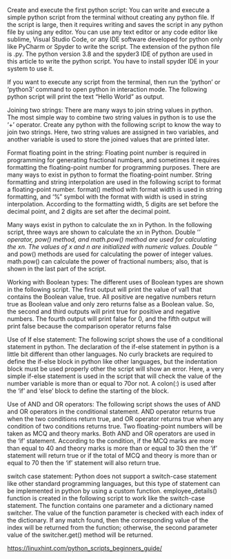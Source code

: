 Create and execute the first python script:
You can write and execute a simple python script from the terminal without creating any python file. If the script is large, then it requires writing and saves the script in any python file by using any editor. You can use any text editor or any code editor like sublime, Visual Studio Code, or any IDE software developed for python only like PyCharm or Spyder to write the script. The extension of the python file is .py. The python version 3.8 and the spyder3 IDE of python are used in this article to write the python script. You have to install spyder IDE in your system to use it.

If you want to execute any script from the terminal, then run the ‘python’ or ‘python3’ command to open python in interaction mode. The following python script will print the text “Hello World” as output.

Joining two strings:
There are many ways to join string values in python. The most simple way to combine two string values in python is to use the ‘+’ operator. Create any python with the following script to know the way to join two strings. Here, two string values are assigned in two variables, and another variable is used to store the joined values that are printed later.

Format floating point in the string:
Floating point number is required in programming for generating fractional numbers, and sometimes it requires formatting the floating-point number for programming purposes. There are many ways to exist in python to format the floating-point number. String formatting and string interpolation are used in the following script to format a floating-point number. format() method with format width is used in string formatting, and ‘%” symbol with the format with width is used in string interpolation. According to the formatting width, 5 digits are set before the decimal point, and 2 digits are set after the decimal point.

Many ways exist in python to calculate the xn in Python. In the following script, three ways are shown to calculate the xn in Python. Double ‘*’ operator, pow() method, and math.pow() method are used for calculating the xn. The values of x and n are initialized with numeric values. Double ‘*’ and pow() methods are used for calculating the power of integer values. math.pow() can calculate the power of fractional numbers; also, that is shown in the last part of the script.

Working with Boolean types:
The different uses of Boolean types are shown in the following script. The first output will print the value of val1 that contains the Boolean value, true. All positive are negative numbers return true as Boolean value and only zero returns false as a Boolean value. So, the second and third outputs will print true for positive and negative numbers. The fourth output will print false for 0, and the fifth output will print false because the comparison operator returns false

Use of If else statement:
The following script shows the use of a conditional statement in python. The declaration of the if-else statement in python is a little bit different than other languages. No curly brackets are required to define the if-else block in python like other languages, but the indentation block must be used properly other the script will show an error. Here, a very simple if-else statement is used in the script that will check the value of the number variable is more than or equal to 70or not. A colon(:) is used after the ‘if’ and ‘else’ block to define the starting of the block.

Use of AND and OR operators:
The following script shows the uses of AND and OR operators in the conditional statement. AND operator returns true when the two conditions return true, and OR operator returns true when any condition of two conditions returns true. Two floating-point numbers will be taken as MCQ and theory marks. Both AND and OR operators are used in the ‘if’ statement. According to the condition, if the MCQ marks are more than equal to 40 and theory marks is more than or equal to 30 then the ‘if’ statement will return true or if the total of MCQ and theory is more than or equal to 70 then the ‘if’ statement will also return true.

switch case statement:
Python does not support a switch-case statement like other standard programming languages, but this type of statement can be implemented in python by using a custom function. employee_details() function is created in the following script to work like the switch-case statement. The function contains one parameter and a dictionary named switcher. The value of the function parameter is checked with each index of the dictionary. If any match found, then the corresponding value of the index will be returned from the function; otherwise, the second parameter value of the switcher.get() method will be returned.

https://linuxhint.com/python_scripts_beginners_guide/
